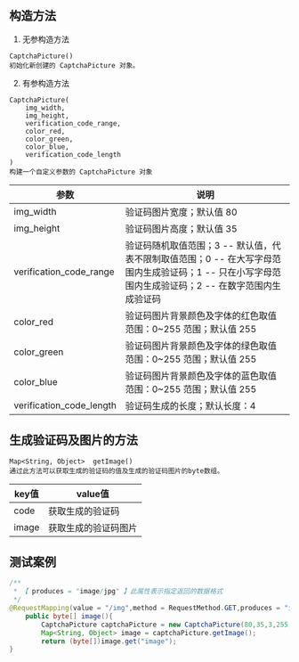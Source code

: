 ## 构造方法

1. 无参构造方法

```
CaptchaPicture()
初始化新创建的 CaptchaPicture 对象。
```

2. 有参构造方法

```
CaptchaPicture(
	img_width,
	img_height,
	verification_code_range,
	color_red,
	color_green,
	color_blue,
	verification_code_length
)
构建一个自定义参数的 CaptchaPicture 对象
```

| 参数                     | 说明                                                         |
| ------------------------ | ------------------------------------------------------------ |
| img_width                | 验证码图片宽度；默认值 80                                    |
| img_height               | 验证码图片高度；默认值 35                                    |
| verification_code_range  | 验证码随机取值范围；3 -- 默认值，代表不限制取值范围；0 -- 在大写字母范围内生成验证码；1 -- 只在小写字母范围内生成验证码；2 -- 在数字范围内生成验证码 |
| color_red                | 验证码图片背景颜色及字体的红色取值范围：0~255 范围；默认值 255 |
| color_green              | 验证码图片背景颜色及字体的绿色取值范围：0~255 范围；默认值 255 |
| color_blue               | 验证码图片背景颜色及字体的蓝色取值范围：0~255 范围；默认值 255 |
| verification_code_length | 验证码生成的长度；默认长度：4                                |



## 生成验证码及图片的方法

```
Map<String, Object>  getImage()
通过此方法可以获取生成的验证码的值及生成的验证码图片的byte数组。
```

| key值 | value值              |
| ----- | -------------------- |
| code  | 获取生成的验证码     |
| image | 获取生成的验证码图片 |



## 测试案例

```java
/**
 * 【 produces = "image/jpg" 】此属性表示指定返回的数据格式
 */
@RequestMapping(value = "/img",method = RequestMethod.GET,produces = "image/jpg")
    public byte[] image(){
        CaptchaPicture captchaPicture = new CaptchaPicture(80,35,3,255,255,255,4);
        Map<String, Object> image = captchaPicture.getImage();
        return (byte[])image.get("image");
}
```

